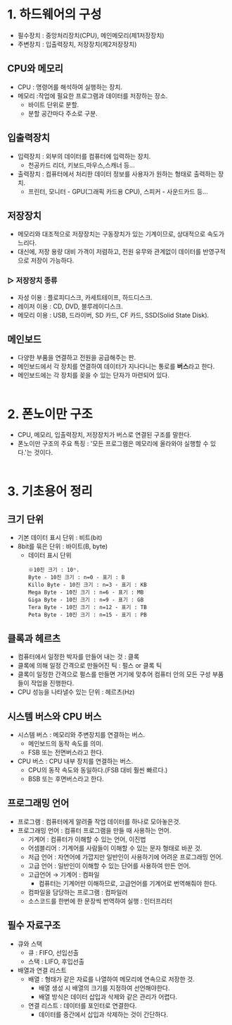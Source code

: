 # 1. 하드웨어의 구성
- 필수장치 : 중앙처리장치(CPU), 메인메모리(제1저장장치)
- 주변장치 : 입출력장치, 저장장치(제2저장장치)

## CPU와 메모리
- CPU : 명령어를 해석하여 실행하는 장치.
- 메모리 :작업에 필요한 프로그램과 데이터를 저장하는 장소.
    - 바이트 단위로 분할.
    - 분할 공간마다 주소로 구분.

## 입출력장치
- 입력장치 : 외부의 데이터를 컴퓨터에 입력하는 장치.
    - 천공카드 리더, 키보드,마우스,스캐너 등...
- 출력장치 : 컴퓨터에서 처리한 데이터 정보를 사용자가 원하는 형태로 출력하는 장치.
    - 프린터, 모니터 - GPU(그래픽 카드용 CPU), 스피커 - 사운드카드 등...

## 저장장치
- 메모리와 대조적으로 저장장치는 구동장치가 있는 기계이므로, 상대적으로 속도가 느리다.
- 대신에, 저장 용량 대비 가격이 저렴하고, 전원 유무와 관계없이 데이터를 반영구적으로 저장이 가능하다.

### ▷ 저장장치 종류
- 자성 이용 : 플로피디스크, 카세트테이프, 하드디스크.
- 레이저 이용 : CD, DVD, 블루레이디스크.
- 메모리 이용 : USB, 드라이버, SD 카드, CF 카드, SSD(Solid State Disk).

## 메인보드
- 다양한 부품을 연결하고 전원을 공급해주는 판.
- 메인보드에서 각 장치를 연결하여 데이터가 지나다니는 통로를 **버스**라고 한다.
- 메인보드에는 각 장치를 꽂을 수 있는 단자가 마련되어 있다.
<br><br>

# 2. 폰노이만 구조
- CPU, 메모리, 입출력장치, 저장장치가 버스로 연결된 구조를 말한다.
- 폰노이만 구조의 주요 특징 : '모든 프로그램은 메모리에 올라와야 실행할 수 있다.'는 것이다.
<br><br>

# 3. 기초용어 정리
## 크기 단위
- 기본 데이터 표시 단위 : 비트(bit)
- 8bit를 묶은 단위 : 바이트(B, byte)
    - 데이터 표시 단위
        ```
        ※10진 크기 : 10ⁿ.
        Byte - 10진 크기 : n=0 - 표기 : B
        Killo Byte - 10진 크기 : n=3 - 표기 : KB
        Mega Byte - 10진 크기 : n=6 - 표기 : MB
        Giga Byte - 10진 크기 : n=9 - 표기 : GB
        Tera Byte - 10진 크기 : n=12 - 표기 : TB
        Peta Byte - 10진 크기 : n=15 - 표기 : PB
        ```

## 클록과 헤르츠
- 컴퓨터에서 일정한 박자를 만들어 내는 것 : 클록
- 클록에 의해 일정 간격으로 만들어진 틱 : 펄스 or 클록 틱
- 클록이 일정한 간격으로 펄스를 만들면 거기에 맞추어 컴퓨터 안의 모든 구성 부품들이 작업을 진행한다.
- CPU 성능을 나타낼수 있는 단위 : 헤르츠(Hz)

## 시스템 버스와 CPU 버스
- 시스템 버스 : 메모리와 주변장치를 연결하는 버스.
    - 메인보드의 동작 속도를 의미.
    - FSB 또는 전면버스라고 한다.
- CPU 버스 : CPU 내부 장치를 연결하는 버스.
    - CPU의 동작 속도와 동일하다.(FSB 대비 훨씬 빠르다.)
    - BSB 또는 후면버스라고 한다.

## 프로그래밍 언어
- 프로그램 : 컴퓨터에게 알려줄 작업 데이터를 하나로 모아놓은것.
- 프로그래밍 언어 : 컴퓨터 프로그램을 만들 때 사용하는 언어.
    - 기계어 : 컴퓨터가 이해할 수 있는 언어, 이진법
    - 어셈블리어 : 기계어를 사람들이 이해할 수 있는 문자 형태로 바꾼 것.
    - 저급 언어 : 자연어에 가깝지만 일반인이 사용하기에 어려운 프로그래밍 언어.
    - 고급 언어 : 일반인이 이해할 수 있는 단어를 사용하여 만든 언어.
    - 고급언어 → 기계어 : 컴파일
        - 컴퓨터는 기계어만 이해하므로, 고급언어를 기계어로 번역해줘야 한다.
    - 컴파일을 담당하는 프로그램 : 컴파일러
    - 소스코드를 한번에 한 문장씩 번역하여 실행 : 인터프리터

## 필수 자료구조
- 큐와 스택
    - 큐 : FIFO, 선입선출
    - 스택 : LIFO, 후입선출
- 배열과 연결 리스트
    - 배열 : 형태가 같은 자료를 나열하여 메모리에 연속으로 저장한 것.
        - 배열 생성 시 배열의 크기를 지정하여 선언해야한다.
        - 배열 방식은 데이터 삽입과 삭제와 같은 관리가 어렵다.
    - 연결 리스트 : 데이터를 포인터로 연결한다.
        - 데이터를 중간에서 삽입과 삭제하는 것이 간단하다.